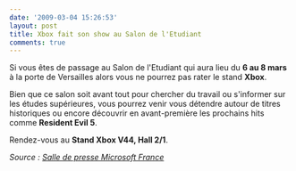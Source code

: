 ```yaml
---
date: '2009-03-04 15:26:53'
layout: post
title: Xbox fait son show au Salon de l'Etudiant
comments: true
---
```


Si vous êtes de passage au Salon de l'Etudiant qui aura lieu du **6 au 8 mars** à la porte de Versailles alors vous ne pourrez pas rater le stand **Xbox**.

Bien que ce salon soit avant tout pour chercher du travail ou s'informer sur les études supérieures, vous pourrez venir vous détendre autour de titres historiques ou encore découvrir en avant-première les prochains hits comme **Resident Evil 5**.

Rendez-vous au **Stand Xbox V44, Hall 2/1**.

_Source : [Salle de presse Microsoft France](http://www.microsoft.com/France/InformationsPresse/Fiche-Communique.aspx?EID=2a4e18fb-2ff4-416f-9634-06875f15ecd6)_

